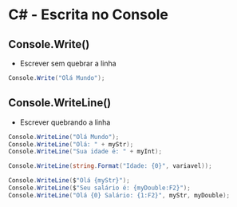  # C# - Escrita no Console

 ## Console.Write()

- Escrever sem quebrar a linha

~~~csharp
Console.Write("Olá Mundo");
~~~

## Console.WriteLine()

- Escrever quebrando a linha

~~~csharp
Console.WriteLine("Olá Mundo");
Console.WriteLine("Olá: " + myStr);
Console.WriteLine("Sua idade é: " + myInt);

Console.WriteLine(string.Format("Idade: {0}", variavel));

Console.WriteLine($"Olá {myStr}");
Console.WriteLine($"Seu salário é: {myDouble:F2}");
Console.WriteLine("Olá {0} Salário: {1:F2}", myStr, myDouble);
~~~
